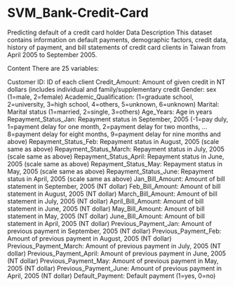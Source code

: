 # SVM_Bank-Credit-Card

Predicting default of a credit card holder
Data Description This dataset contains information on default payments, demographic factors, credit data, history of payment, and bill statements of credit card clients in Taiwan from April 2005 to September 2005.

Content There are 25 variables:

Customer ID: ID of each client Credit_Amount: Amount of given credit in NT dollars (includes individual and family/supplementary credit Gender: sex (1=male, 2=female) Academic_Qualification: (1=graduate school, 2=university, 3=high school, 4=others, 5=unknown, 6=unknown) Marital: Marital status (1=married, 2=single, 3=others) Age_Years: Age in years Repayment_Status_Jan: Repayment status in September, 2005 (-1=pay duly, 1=payment delay for one month, 2=payment delay for two months, ... 8=payment delay for eight months, 9=payment delay for nine months and above) Repayment_Status_Feb: Repayment status in August, 2005 (scale same as above) Repayment_Status_March: Repayment status in July, 2005 (scale same as above) Repayment_Status_April: Repayment status in June, 2005 (scale same as above) Repayment_Status_May: Repayment status in May, 2005 (scale same as above) Repayment_Status_June: Repayment status in April, 2005 (scale same as above) Jan_Bill_Amount: Amount of bill statement in September, 2005 (NT dollar) Feb_Bill_Amount: Amount of bill statement in August, 2005 (NT dollar) March_Bill_Amount: Amount of bill statement in July, 2005 (NT dollar) April_Bill_Amount: Amount of bill statement in June, 2005 (NT dollar) May_Bill_Amount: Amount of bill statement in May, 2005 (NT dollar) June_Bill_Amount: Amount of bill statement in April, 2005 (NT dollar) Previous_Payment_Jan: Amount of previous payment in September, 2005 (NT dollar) Previous_Payment_Feb: Amount of previous payment in August, 2005 (NT dollar) Previous_Payment_March: Amount of previous payment in July, 2005 (NT dollar) Previous_Payment_April: Amount of previous payment in June, 2005 (NT dollar) Previous_Payment_May: Amount of previous payment in May, 2005 (NT dollar) Previous_Payment_June: Amount of previous payment in April, 2005 (NT dollar) Default_Payment: Default payment (1=yes, 0=no)
